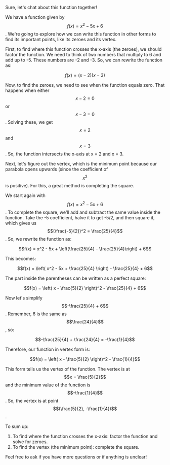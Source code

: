 Sure, let's chat about this function together!

We have a function given by $$f(x) = x^2 - 5x + 6$$. We're going to explore how we can write this function in other forms to find its important points, like its zeroes and its vertex.

First, to find where this function crosses the x-axis (the zeroes), we should factor the function. We need to think of two numbers that multiply to 6 and add up to -5. These numbers are -2 and -3. So, we can rewrite the function as:

$$f(x) = (x - 2)(x - 3)$$

Now, to find the zeroes, we need to see when the function equals zero. That happens when either $$x - 2 = 0$$ or $$x - 3 = 0$$. Solving these, we get $$x = 2$$ and $$x = 3$$. So, the function intersects the x-axis at x = 2 and x = 3.

Next, let's figure out the vertex, which is the minimum point because our parabola opens upwards (since the coefficient of $$x^2$$ is positive). For this, a great method is completing the square. 

We start again with $$f(x) = x^2 - 5x + 6$$. To complete the square, we'll add and subtract the same value inside the function. Take the -5 coefficient, halve it to get -5/2, and then square it, which gives us $$(\frac{-5}{2})^2 = \frac{25}{4}$$. So, we rewrite the function as:

$$f(x) = x^2 - 5x + \left(\frac{25}{4} - \frac{25}{4}\right) + 6$$

This becomes:

$$f(x) = \left( x^2 - 5x + \frac{25}{4} \right) - \frac{25}{4} + 6$$

The part inside the parentheses can be written as a perfect square:

$$f(x) = \left( x - \frac{5}{2} \right)^2 - \frac{25}{4} + 6$$

Now let's simplify $$-\frac{25}{4} + 6$$. Remember, 6 is the same as $$\frac{24}{4}$$, so:

$$-\frac{25}{4} + \frac{24}{4} = -\frac{1}{4}$$

Therefore, our function in vertex form is:

$$f(x) = \left( x - \frac{5}{2} \right)^2 - \frac{1}{4}$$

This form tells us the vertex of the function. The vertex is at $$x = \frac{5}{2}$$ and the minimum value of the function is $$-\frac{1}{4}$$. So, the vertex is at point $$(\frac{5}{2}, -\frac{1}{4})$$.

To sum up:

1. To find where the function crosses the x-axis: factor the function and solve for zeroes.
2. To find the vertex (the minimum point): complete the square.

Feel free to ask if you have more questions or if anything is unclear!
